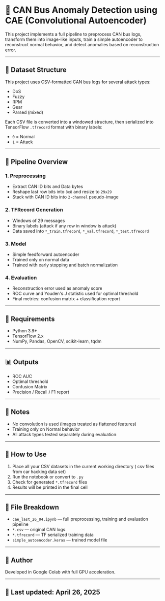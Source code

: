 # 🧠 CAN Bus Anomaly Detection using CAE (Convolutional Autoencoder)

This project implements a full pipeline to preprocess CAN bus logs, transform them into image-like inputs, train a simple autoencoder to reconstruct normal behavior, and detect anomalies based on reconstruction error.

---

## 📁 Dataset Structure

This project uses CSV-formatted CAN bus logs for several attack types:

- DoS
- Fuzzy
- RPM
- Gear
- Parsed (mixed)

Each CSV file is converted into a windowed structure, then serialized into TensorFlow `.tfrecord` format with binary labels:
- `0` = Normal
- `1` = Attack

---

## 🚀 Pipeline Overview

### 1. Preprocessing
- Extract CAN ID bits and Data bytes
- Reshape last row bits into `8x8` and resize to `29x29`
- Stack with CAN ID bits into `2-channel` pseudo-image

### 2. TFRecord Generation
- Windows of 29 messages
- Binary labels (attack if any row in window is attack)
- Data saved into `*_train.tfrecord`, `*_val.tfrecord`, `*_test.tfrecord`

### 3. Model
- Simple feedforward autoencoder
- Trained only on normal data
- Trained with early stopping and batch normalization

### 4. Evaluation
- Reconstruction error used as anomaly score
- ROC curve and Youden's J statistic used for optimal threshold
- Final metrics: confusion matrix + classification report

---

## 🔧 Requirements

- Python 3.8+
- TensorFlow 2.x
- NumPy, Pandas, OpenCV, scikit-learn, tqdm

---

## 📊 Outputs

- ROC AUC
- Optimal threshold
- Confusion Matrix
- Precision / Recall / F1 report

---

## 📎 Notes

- No convolution is used (images treated as flattened features)
- Training only on Normal behavior
- All attack types tested separately during evaluation

---

## 🧪 How to Use

1. Place all your CSV datasets in the current working directory ( csv files from car hacking data set) 
2. Run the notebook or convert to `.py`
3. Check for generated `*.tfrecord` files
4. Results will be printed in the final cell

---

## 📁 File Breakdown

- `cae_last_26_04.ipynb` — full preprocessing, training and evaluation pipeline
- `*.csv` — original CAN logs
- `*.tfrecord` — TF serialized training data
- `simple_autoencoder.keras` — trained model file

---

## 🧠 Author

Developed in Google Colab with full GPU acceleration.

---

## 📅 Last updated: April 26, 2025
